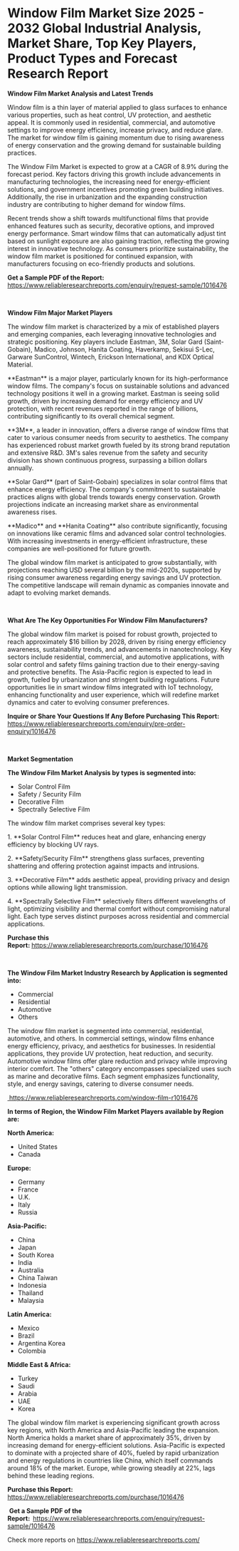 <p><h1>Window Film Market Size 2025 - 2032 Global Industrial Analysis, Market Share, Top Key Players, Product Types and Forecast Research Report</h1></p><p><strong>Window Film Market Analysis and Latest Trends</strong></p>
<p><p>Window film is a thin layer of material applied to glass surfaces to enhance various properties, such as heat control, UV protection, and aesthetic appeal. It is commonly used in residential, commercial, and automotive settings to improve energy efficiency, increase privacy, and reduce glare. The market for window film is gaining momentum due to rising awareness of energy conservation and the growing demand for sustainable building practices.</p><p>The Window Film Market is expected to grow at a CAGR of 8.9% during the forecast period. Key factors driving this growth include advancements in manufacturing technologies, the increasing need for energy-efficient solutions, and government incentives promoting green building initiatives. Additionally, the rise in urbanization and the expanding construction industry are contributing to higher demand for window films.</p><p>Recent trends show a shift towards multifunctional films that provide enhanced features such as security, decorative options, and improved energy performance. Smart window films that can automatically adjust tint based on sunlight exposure are also gaining traction, reflecting the growing interest in innovative technology. As consumers prioritize sustainability, the window film market is positioned for continued expansion, with manufacturers focusing on eco-friendly products and solutions.</p></p>
<p><strong>Get a Sample PDF of the Report:&nbsp;</strong> <a href="https://www.reliableresearchreports.com/enquiry/request-sample/1016476?utm_campaign=2267&utm_medium=2&utm_source=Github&utm_content=ia&utm_term=02042025&utm_id=window-film">https://www.reliableresearchreports.com/enquiry/request-sample/1016476</a></p>
<p>&nbsp;</p>
<p><strong>Window Film Major Market Players</strong></p>
<p><p>The window film market is characterized by a mix of established players and emerging companies, each leveraging innovative technologies and strategic positioning. Key players include Eastman, 3M, Solar Gard (Saint-Gobain), Madico, Johnson, Hanita Coating, Haverkamp, Sekisui S-Lec, Garware SunControl, Wintech, Erickson International, and KDX Optical Material.</p><p>**Eastman** is a major player, particularly known for its high-performance window films. The company's focus on sustainable solutions and advanced technology positions it well in a growing market. Eastman is seeing solid growth, driven by increasing demand for energy efficiency and UV protection, with recent revenues reported in the range of billions, contributing significantly to its overall chemical segment.</p><p>**3M**, a leader in innovation, offers a diverse range of window films that cater to various consumer needs from security to aesthetics. The company has experienced robust market growth fueled by its strong brand reputation and extensive R&D. 3M's sales revenue from the safety and security division has shown continuous progress, surpassing a billion dollars annually.</p><p>**Solar Gard** (part of Saint-Gobain) specializes in solar control films that enhance energy efficiency. The company's commitment to sustainable practices aligns with global trends towards energy conservation. Growth projections indicate an increasing market share as environmental awareness rises.</p><p>**Madico** and **Hanita Coating** also contribute significantly, focusing on innovations like ceramic films and advanced solar control technologies. With increasing investments in energy-efficient infrastructure, these companies are well-positioned for future growth.</p><p>The global window film market is anticipated to grow substantially, with projections reaching USD several billion by the mid-2020s, supported by rising consumer awareness regarding energy savings and UV protection. The competitive landscape will remain dynamic as companies innovate and adapt to evolving market demands.</p></p>
<p>&nbsp;</p>
<p><strong>What Are The Key Opportunities For Window Film Manufacturers?</strong></p>
<p><p>The global window film market is poised for robust growth, projected to reach approximately $16 billion by 2028, driven by rising energy efficiency awareness, sustainability trends, and advancements in nanotechnology. Key sectors include residential, commercial, and automotive applications, with solar control and safety films gaining traction due to their energy-saving and protective benefits. The Asia-Pacific region is expected to lead in growth, fueled by urbanization and stringent building regulations. Future opportunities lie in smart window films integrated with IoT technology, enhancing functionality and user experience, which will redefine market dynamics and cater to evolving consumer preferences.</p></p>
<p><strong>Inquire or Share Your Questions If Any Before Purchasing This Report:</strong> <a href="https://www.reliableresearchreports.com/enquiry/pre-order-enquiry/1016476?utm_campaign=2267&utm_medium=2&utm_source=Github&utm_content=ia&utm_term=02042025&utm_id=window-film">https://www.reliableresearchreports.com/enquiry/pre-order-enquiry/1016476</a></p>
<p>&nbsp;</p>
<p><strong>Market Segmentation</strong></p>
<p><strong>The Window Film Market Analysis by types is segmented into:</strong></p>
<p><ul><li>Solar Control Film</li><li>Safety / Security Film</li><li>Decorative Film</li><li>Spectrally Selective Film</li></ul></p>
<p><p>The window film market comprises several key types: </p><p>1. **Solar Control Film** reduces heat and glare, enhancing energy efficiency by blocking UV rays.</p><p>2. **Safety/Security Film** strengthens glass surfaces, preventing shattering and offering protection against impacts and intrusions.</p><p>3. **Decorative Film** adds aesthetic appeal, providing privacy and design options while allowing light transmission.</p><p>4. **Spectrally Selective Film** selectively filters different wavelengths of light, optimizing visibility and thermal comfort without compromising natural light. Each type serves distinct purposes across residential and commercial applications.</p></p>
<p><strong>Purchase this Report:&nbsp;</strong><a href="https://www.reliableresearchreports.com/purchase/1016476?utm_campaign=2267&utm_medium=2&utm_source=Github&utm_content=ia&utm_term=02042025&utm_id=window-film">https://www.reliableresearchreports.com/purchase/1016476</a></p>
<p>&nbsp;</p>
<p><strong>The Window Film Market Industry Research by Application is segmented into:</strong></p>
<p><ul><li>Commercial</li><li>Residential</li><li>Automotive</li><li>Others</li></ul></p>
<p><p>The window film market is segmented into commercial, residential, automotive, and others. In commercial settings, window films enhance energy efficiency, privacy, and aesthetics for businesses. In residential applications, they provide UV protection, heat reduction, and security. Automotive window films offer glare reduction and privacy while improving interior comfort. The "others" category encompasses specialized uses such as marine and decorative films. Each segment emphasizes functionality, style, and energy savings, catering to diverse consumer needs.</p></p>
<p><a href="https://www.reliableresearchreports.com/window-film-r1016476?utm_campaign=2267&utm_medium=2&utm_source=Github&utm_content=ia&utm_term=02042025&utm_id=window-film">&nbsp;https://www.reliableresearchreports.com/window-film-r1016476</a></p>
<p><strong>In terms of Region, the Window Film Market Players available by Region are:</strong></p>
<p>
    <p> <strong> North America: </strong>
        <ul>
            <li>United States</li>
            <li>Canada</li>
        </ul>
        </p> 
    <p> <strong> Europe: </strong>
        <ul>
            <li>Germany</li>
            <li>France</li>
            <li>U.K.</li>
            <li>Italy</li>
            <li>Russia</li>
        </ul>
        </p> 
    <p> <strong> Asia-Pacific: </strong>
        <ul>
            <li>China</li>
            <li>Japan</li>
            <li>South Korea</li>
            <li>India</li>
            <li>Australia</li>
            <li>China Taiwan</li>
            <li>Indonesia</li>
            <li>Thailand</li>
            <li>Malaysia</li>
        </ul>
        </p> 
    <p> <strong> Latin America: </strong>
        <ul>
            <li>Mexico</li>
            <li>Brazil</li>
            <li>Argentina Korea</li>
            <li>Colombia</li>
        </ul>
        </p> 
    <p> <strong> Middle East & Africa: </strong>
        <ul>
            <li>Turkey</li>
            <li>Saudi</li>
            <li>Arabia</li>
            <li>UAE</li>
            <li>Korea</li>
        </ul>
    </p>
    </p>
<p><p>The global window film market is experiencing significant growth across key regions, with North America and Asia-Pacific leading the expansion. North America holds a market share of approximately 35%, driven by increasing demand for energy-efficient solutions. Asia-Pacific is expected to dominate with a projected share of 40%, fueled by rapid urbanization and energy regulations in countries like China, which itself commands around 18% of the market. Europe, while growing steadily at 22%, lags behind these leading regions.</p></p>
<p><strong>Purchase this Report: </strong><a href="https://www.reliableresearchreports.com/purchase/1016476?utm_campaign=2267&utm_medium=2&utm_source=Github&utm_content=ia&utm_term=02042025&utm_id=window-film">https://www.reliableresearchreports.com/purchase/1016476</a></p>
<p>&nbsp;<strong>Get a Sample PDF of the Report:&nbsp;&nbsp;</strong><a href="https://www.reliableresearchreports.com/enquiry/request-sample/1016476?utm_campaign=2267&utm_medium=2&utm_source=Github&utm_content=ia&utm_term=02042025&utm_id=window-film">https://www.reliableresearchreports.com/enquiry/request-sample/1016476</a></p>
<p><strong></strong></p>
<p>Check more reports on <a href="https://www.reliableresearchreports.com/?utm_campaign=2267&utm_medium=2&utm_source=Github&utm_content=ia&utm_term=02042025&utm_id=window-film">https://www.reliableresearchreports.com/</a></p>